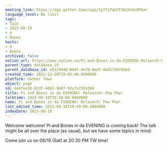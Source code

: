 ```yaml
---
meeting_link: https://app.gather.town/app/IyTfjPqUCPJK2SvH/KPbar
language_level: No limit
tags:
- Talk
- 2023-08-19
- π
- Bones
hosts:
- π
- Bones
archived: false
notion_url: https://www.notion.so/Pi-and-Bones-in-da-EVENING-Relaunch-Pew-Pew-6a4fee1882d740b2968792a7a7193384
parent_type: database_id
parent_database_id: e9339446-880f-4ef0-8ad7-8ad1f507dded
created_time: 2022-12-28T19:03:00.0000000
platform: Gather Town
object: page
id: 6a4fee18-82d7-40b2-9687-92a7a7193384
title: Pi and Bones in da EVENING! Relaunch! Pew Pew!
talktime: 2023-08-19T20:30:00.0000000
name: Pi and Bones in da EVENING! Relaunch! Pew Pew!
last_edited_time: 2023-09-18T10:49:00.0000000
indexDate: 2023-08-19
---
```


Welcome welcome! Pi and Bones in da EVENING is coming back! 
The talk might be all over the place (as usual), but we have some topics in mind:


   
   
   

Come join us on 08/19 (Sat) at 20:30 PM TW time!























